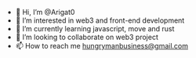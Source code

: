 - 👋 Hi, I’m @Arigat0
- 👀 I’m interested in web3 and front-end development
- 🌱 I’m currently learning javascript, move and rust
- 💞️ I’m looking to collaborate on web3 project
- 📫 How to reach me hungrymanbusiness@gmail.com

<!---
Arigat0/Arigat0 is a ✨ special ✨ repository because its `README.md` (this file) appears on your GitHub profile.
You can click the Preview link to take a look at your changes.
--->
